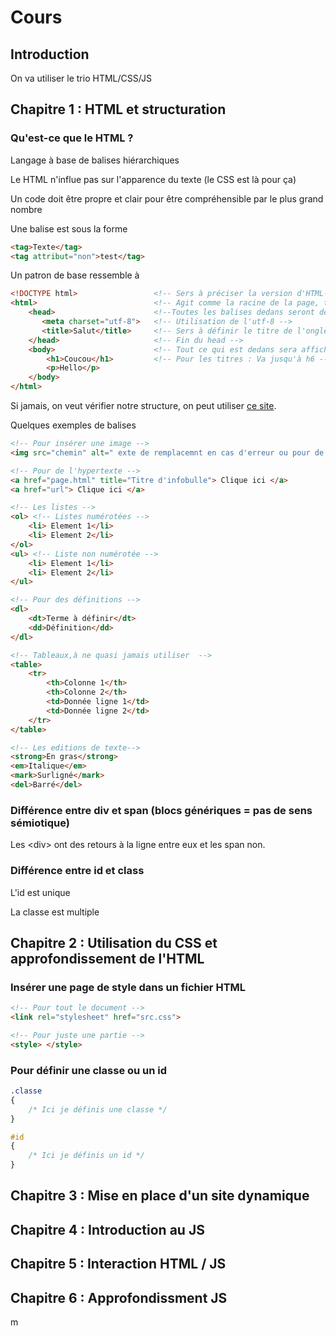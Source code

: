 # Cours


## Introduction

On va utiliser le trio HTML/CSS/JS



## Chapitre 1 : HTML et structuration

### Qu'est-ce que le HTML ?

Langage à base de balises hiérarchiques

Le HTML n'influe pas sur l'apparence du texte (le CSS est là pour ça)

Un code doit être propre et clair pour être compréhensible par le plus grand nombre

Une balise est sous la forme

```html
<tag>Texte</tag>
<tag attribut="non">test</tag>
```



Un patron de base ressemble à 

```html
<!DOCTYPE html> 				<!-- Sers à préciser la version d'HTML-->
<html> 							<!-- Agit comme la racine de la page, tout doit être dedans -->
    <head>						<!--Toutes les balises dedans seront des métadonnées -->
       <meta charset="utf-8">   <!-- Utilisation de l'utf-8 -->
       <title>Salut</title>     <!-- Sers à définir le titre de l'onglet -->
    </head>                     <!-- Fin du head -->
    <body>                      <!-- Tout ce qui est dedans sera affiché jusqu'à la fin de la balise -->
        <h1>Coucou</h1>         <!-- Pour les titres : Va jusqu'à h6 -->
        <p>Hello</p>
    </body>
</html>
```

Si jamais, on veut vérifier notre structure, on peut utiliser [ce site](https://validator.w3.org/#validate_by_upload).



Quelques exemples de balises

```html
<!-- Pour insérer une image -->
<img src="chemin" alt=" exte de remplacemnt en cas d'erreur ou pour de l'audiodescription"> 

<!-- Pour de l'hypertexte -->
<a href="page.html" title="Titre d'infobulle"> Clique ici </a>
<a href="url"> Clique ici </a>

<!-- Les listes -->
<ol> <!-- Listes numérotées -->
    <li> Element 1</li>
    <li> Element 2</li>
</ol>
<ul> <!-- Liste non numérotée -->
    <li> Element 1</li>
    <li> Element 2</li>
</ul>

<!-- Pour des définitions -->
<dl> 
    <dt>Terme à définir</dt>
    <dd>Définition</dd>
</dl>

<!-- Tableaux,à ne quasi jamais utiliser  -->
<table>
    <tr>
    	<th>Colonne 1</th>
        <th>Colonne 2</th>
        <td>Donnée ligne 1</td>
        <td>Donnée ligne 2</td>
    </tr>
</table>

<!-- Les editions de texte-->
<strong>En gras</strong>
<em>Italique</em>
<mark>Surligné</mark>
<del>Barré</del>
```



### Différence entre div et span (blocs génériques = pas de sens sémiotique)

Les \<div> ont des retours à la ligne entre eux et les span non.



### Différence entre id et class

L'id est unique

La classe est multiple 























## Chapitre 2 : Utilisation du CSS et approfondissement de l'HTML

### Insérer une page de style dans un fichier HTML

```html
<!-- Pour tout le document -->
<link rel="stylesheet" href="src.css">

<!-- Pour juste une partie -->
<style> </style>

```

### Pour définir une classe ou un id 

```css
.classe
{
    /* Ici je définis une classe */
}

#id
{
	/* Ici je définis un id */    
}


```





## Chapitre 3 : Mise en place d'un site dynamique

## Chapitre 4 : Introduction au JS

## Chapitre 5 : Interaction HTML / JS

## Chapitre 6 : Approfondissment JS

m
